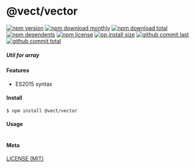 # @vect/vector

[![npm version][badge-npm-version]][url-npm]
[![npm download monthly][badge-npm-download-monthly]][url-npm]
[![npm download total][badge-npm-download-total]][url-npm]
[![npm dependents][badge-npm-dependents]][url-github]
[![npm license][badge-npm-license]][url-npm]
[![pp install size][badge-pp-install-size]][url-pp]
[![github commit last][badge-github-last-commit]][url-github]
[![github commit total][badge-github-commit-count]][url-github]

[//]: <> (Shields)
[badge-npm-version]: https://flat.badgen.net/npm/v/@vect/vector
[badge-npm-download-monthly]: https://flat.badgen.net/npm/dm/@vect/vector
[badge-npm-download-total]:https://flat.badgen.net/npm/dt/@vect/vector
[badge-npm-dependents]: https://flat.badgen.net/npm/dependents/@vect/vector
[badge-npm-license]: https://flat.badgen.net/npm/license/@vect/vector
[badge-pp-install-size]: https://flat.badgen.net/packagephobia/install/@vect/vector
[badge-github-last-commit]: https://flat.badgen.net/github/last-commit/hoyeungw/vect
[badge-github-commit-count]: https://flat.badgen.net/github/commits/hoyeungw/vect

[//]: <> (Link)
[url-npm]: https://npmjs.org/package/@vect/vector
[url-pp]: https://packagephobia.now.sh/result?prev=@vect/vector
[url-github]: https://github.com/hoyeungw/vect

##### Util for array

#### Features

- ES2015 syntax

#### Install
```console
$ npm install @vect/vector
```

#### Usage
```js
```

#### Meta
[LICENSE (MIT)](LICENSE)
